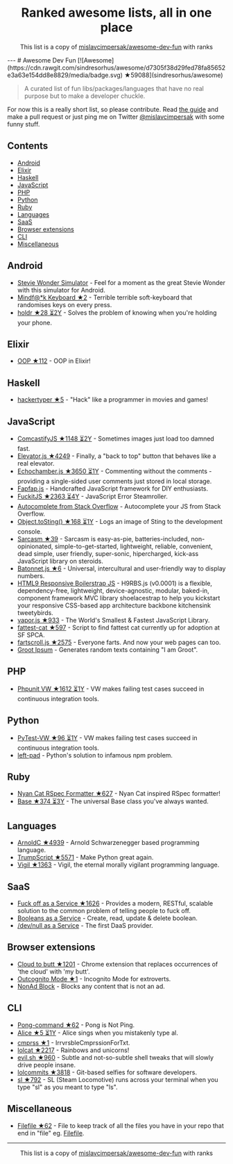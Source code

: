 <h1 align="center">
Ranked awesome lists, all in one place
</h1>
<p align="center">
	This list is a copy of <a href="mislavcimpersak/awesome-dev-fun">mislavcimpersak/awesome-dev-fun</a> with ranks
</p>
---
# Awesome Dev Fun [![Awesome](https://cdn.rawgit.com/sindresorhus/awesome/d7305f38d29fed78fa85652e3a63e154dd8e8829/media/badge.svg) ★59088](sindresorhus/awesome)

> A curated list of fun libs/packages/languages that have no real purpose but to make a developer chuckle.

For now this is a really short list, so please contribute. Read [the guide](https://github.com/mislavcimpersak/awesome-dev-fun/blob/master/CONTRIBUTING.md) and make a pull request or just ping me on Twitter [@mislavcimpersak](https://twitter.com/mislavcimpersak) with some funny stuff.


## Contents

- [Android](#android)
- [Elixir](#elixir)
- [Haskell](#haskell)
- [JavaScript](#javascript)
- [PHP](#php)
- [Python](#python)
- [Ruby](#ruby)
- [Languages](#languages)
- [SaaS](#saas)
- [Browser extensions](#browser-extensions)
- [CLI](#cli)
- [Miscellaneous](#miscellaneous)


## Android

- [Stevie Wonder Simulator](https://play.google.com/store/apps/details?id=erseco.soft.stevie.wonder.simulator) - Feel for a moment as the great Stevie Wonder with this simulator for Android.
- [Mindf@*k Keyboard ★2](terriblehackskeyboard/keyboard) - Terrible terrible soft-keyboard that randomises keys on every press.
- [holdr ★28 ⏳2Y](starakaj/holdr) - Solves the problem of knowing when you're holding your phone.


## Elixir
- [OOP ★112](wojtekmach/oop) - OOP in Elixir!


## Haskell
- [hackertyper ★5](fgaz/hackertyper) - "Hack" like a programmer in movies and games!


## JavaScript

- [ComcastifyJS ★1148 ⏳2Y](theonion/comcastifyjs) - Sometimes images just load too damned fast.
- [Elevator.js ★4249](tholman/elevator.js) - Finally, a "back to top" button that behaves like a real elevator.
- [Echochamber.js ★3650 ⏳1Y](tessalt/echo-chamber-js) - Commenting without the comments - providing a single-sided user comments just stored in local storage.
- [Fapfap.js](http://fapfapjs.io) - Handcrafted JavaScript framework for DIY enthusiasts.
- [FuckitJS ★2363 ⏳4Y](mattdiamond/fuckitjs) - JavaScript Error Steamroller.
- [Autocomplete from Stack Overflow](https://emilschutte.com/stackoverflow-autocomplete/) - Autocomplete your JS from Stack Overflow.
- [Object.toSting() ★168 ⏳1Y](teropa/to-sting) - Logs an image of Sting to the development console.
- [Sarcasm ★39](komlev/sarcasm) - Sarcasm is easy-as-pie, batteries-included, non-opinionated, simple-to-get-started, lightweight, reliable, convenient, dead simple, user friendly, super-sonic, hipercharged, kick-ass JavaScript library on steroids.
- [Batonnet.js ★6](BinaryBrain/Batonnet.js) - Universal, intercultural and user-friendly way to display numbers.
- [HTML9 Responsive Boilerstrap JS](http://html9responsiveboilerstrapjs.com/) - H9RBS.js (v0.0001) is a flexible, dependency-free, lightweight, device-agnostic, modular, baked-in, component framework MVC library shoelacestrap to help you kickstart your responsive CSS-based app architecture backbone kitchensink tweetybirds.
- [vapor.js ★933](madrobby/vapor.js) - The World's Smallest & Fastest JavaScript Library.
- [fattest-cat ★597](lexiross/fattest-cat) - Script to find fattest cat currently up for adoption at SF SPCA.
- [fartscroll.js ★2575](theonion/fartscroll.js) - Everyone farts. And now your web pages can too.
- [Groot Ipsum](http://grootipsum.com/) - Generates random texts containing "I am Groot".


## PHP

- [Phpunit VW ★1612 ⏳1Y](hmlb/phpunit-vw) - VW makes failing test cases succeed in continuous integration tools.


## Python

- [PyTest-VW ★96 ⏳1Y](The-Compiler/pytest-vw) - VW makes failing test cases succeed in continuous integration tools.
- [left-pad](https://pypi.python.org/pypi/left-pad/) - Python's solution to infamous npm problem.


## Ruby

- [Nyan Cat RSpec Formatter ★627](mattsears/nyan-cat-formatter) - Nyan Cat inspired RSpec formatter!
- [Base ★374 ⏳3Y](garybernhardt/base) - The universal Base class you've always wanted.


## Languages

- [ArnoldC ★4939](lhartikk/ArnoldC) - Arnold Schwarzenegger based programming language.
- [TrumpScript ★5571](samshadwell/TrumpScript) - Make Python great again.
- [Vigil ★1363](munificent/vigil) - Vigil, the eternal morally vigilant programming language.


## SaaS

- [Fuck off as a Service ★1626](tomdionysus/foaas) - Provides a modern, RESTful, scalable solution to the common problem of telling people to fuck off.
- [Booleans as a Service](https://booleans.io/) - Create, read, update & delete boolean.
- [/dev/null as a Service](https://devnull-as-a-service.com/) - The first DaaS provider.


## Browser extensions

- [Cloud to butt ★1201](panicsteve/cloud-to-butt) - Chrome extension that replaces occurrences of 'the cloud' with 'my butt'.
- [Outcognito Mode ★1](hrldcpr/outcognito-mode) - Incognito Mode for extroverts.
- [NonAd Block](https://chrome.google.com/webstore/detail/nonad-block/mjdphmpknkepficogfmnfhabmlngggip?hl=en-US) - Blocks any content that is not an ad.


## CLI
- [Pong-command ★62](kurehajime/pong-command) - Pong is Not Ping.
- [Alice ★5 ⏳1Y](susisu/alice) - Alice sings when you mistakenly type al.
- [cmprss ★1](kurehajime/cmprss) - IrrvrsbleCmprssionForTxt.
- [lolcat ★2217](busyloop/lolcat) - Rainbows and unicorns!
- [evil.sh ★960](mathiasbynens/evil.sh) - Subtle and not-so-subtle shell tweaks that will slowly drive people insane.
- [lolcommits ★3818](mroth/lolcommits) - Git-based selfies for software developers.
- [sl ★792](mtoyoda/sl) - SL (Steam Locomotive) runs across your terminal when you type "sl" as you meant to type "ls".


## Miscellaneous
- [Filefile ★62](cobyism/Filefile) - File to keep track of all the files you have in your repo that end in "file" eg. [Filefile](Filefile).
---
<p align="center">
	This list is a copy of <a href="mislavcimpersak/awesome-dev-fun">mislavcimpersak/awesome-dev-fun</a> with ranks
</p>
<script>
  (function(i,s,o,g,r,a,m){i['GoogleAnalyticsObject']=r;i[r]=i[r]||function(){
  (i[r].q=i[r].q||[]).push(arguments)},i[r].l=1*new Date();a=s.createElement(o),
  m=s.getElementsByTagName(o)[0];a.async=1;a.src=g;m.parentNode.insertBefore(a,m)
  })(window,document,'script','https://www.google-analytics.com/analytics.js','ga');

  ga('create', 'UA-100705027-1', 'auto');
  ga('send', 'pageview');

</script>
